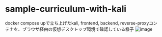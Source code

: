 # sample-curriculum-with-kali

docker compose upで立ち上げたkali, frontend, backend, reverse-proxyコンテナを、ブラウザ経由の仮想デスクトップ環境で確認している様子
![image](https://user-images.githubusercontent.com/65057976/200492424-c4089126-d1c0-491e-ab9e-bc8d72faff60.png)
